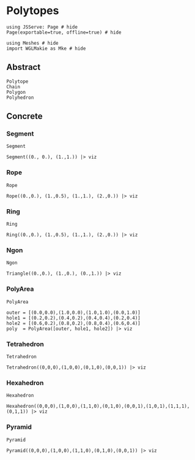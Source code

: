 # Polytopes

```@example polytopes
using JSServe: Page # hide
Page(exportable=true, offline=true) # hide
```

```@example polytopes
using Meshes # hide
import WGLMakie as Mke # hide
```

## Abstract

```@docs
Polytope
Chain
Polygon
Polyhedron
```

## Concrete

### Segment

```@docs
Segment
```

```@example polytopes
Segment((0., 0.), (1.,1.)) |> viz
```

### Rope

```@docs
Rope
```

```@example polytopes
Rope((0.,0.), (1.,0.5), (1.,1.), (2.,0.)) |> viz
```

### Ring

```@docs
Ring
```

```@example polytopes
Ring((0.,0.), (1.,0.5), (1.,1.), (2.,0.)) |> viz
```

### Ngon

```@docs
Ngon
```

```@example polytopes
Triangle((0.,0.), (1.,0.), (0.,1.)) |> viz
```

### PolyArea

```@docs
PolyArea
```

```@example polytopes
outer = [(0.0,0.0),(1.0,0.0),(1.0,1.0),(0.0,1.0)]
hole1 = [(0.2,0.2),(0.4,0.2),(0.4,0.4),(0.2,0.4)]
hole2 = [(0.6,0.2),(0.8,0.2),(0.8,0.4),(0.6,0.4)]
poly  = PolyArea([outer, hole1, hole2]) |> viz
```

### Tetrahedron

```@docs
Tetrahedron
```

```@example polytopes
Tetrahedron((0,0,0),(1,0,0),(0,1,0),(0,0,1)) |> viz
```

### Hexahedron

```@docs
Hexahedron
```

```@example polytopes
Hexahedron((0,0,0),(1,0,0),(1,1,0),(0,1,0),(0,0,1),(1,0,1),(1,1,1),(0,1,1)) |> viz
```

### Pyramid

```@docs
Pyramid
```

```@example polytopes
Pyramid((0,0,0),(1,0,0),(1,1,0),(0,1,0),(0,0,1)) |> viz
```
